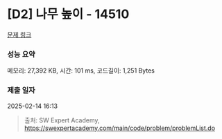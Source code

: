 # [D2] 나무 높이 - 14510 

[문제 링크](https://swexpertacademy.com/main/code/problem/problemDetail.do?contestProbId=AYFofW8qpXYDFAR4) 

### 성능 요약

메모리: 27,392 KB, 시간: 101 ms, 코드길이: 1,251 Bytes

### 제출 일자

2025-02-14 16:13



> 출처: SW Expert Academy, https://swexpertacademy.com/main/code/problem/problemList.do